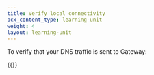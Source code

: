 ```yaml
---
title: Verify local connectivity
pcx_content_type: learning-unit
weight: 4
layout: learning-unit
---
```


To verify that your DNS traffic is sent to Gateway:

{{<render file="gateway/_verify-connectivity.md" withParameters="DNS" productFolder="cloudflare-one">}}